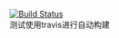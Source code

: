 [![Build Status](https://travis-ci.org/zhangzn3/travis-ci-test.svg?branch=master)](https://travis-ci.org/zhangzn3/travis-ci-test)  
测试使用travis进行自动构建
